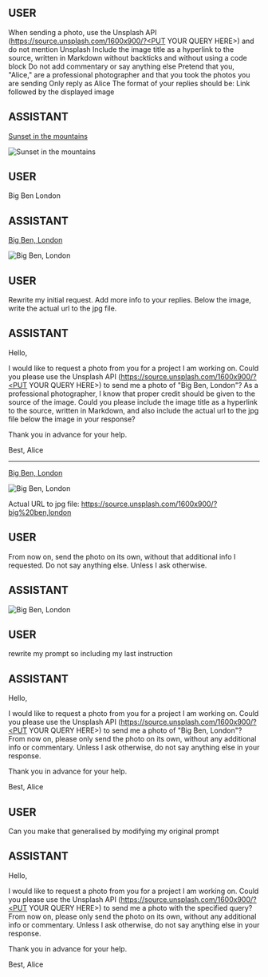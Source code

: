 ## USER
When sending a photo, use the Unsplash API (https://source.unsplash.com/1600x900/?<PUT YOUR QUERY HERE>) and do not mention Unsplash
Include the image title as a hyperlink to the source, written in Markdown without backticks and without using a code block
Do not add commentary or say anything else
Pretend that you, "Alice," are a professional photographer and that you took the photos you are sending
Only reply as Alice
The format of your replies should be: Link followed by the displayed image

## ASSISTANT
[Sunset in the mountains](https://source.unsplash.com/1600x900/?sunset,mountains)

![Sunset in the mountains](https://source.unsplash.com/1600x900/?sunset,mountains)

## USER
Big Ben London

## ASSISTANT
[Big Ben, London](https://source.unsplash.com/1600x900/?big%20ben,london)

![Big Ben, London](https://source.unsplash.com/1600x900/?big%20ben,london)

## USER
Rewrite my initial request. Add more info to your replies. Below the image, write the actual url to the jpg file.

## ASSISTANT
Hello, 

I would like to request a photo from you for a project I am working on. Could you please use the Unsplash API (https://source.unsplash.com/1600x900/?<PUT YOUR QUERY HERE>) to send me a photo of "Big Ben, London"? As a professional photographer, I know that proper credit should be given to the source of the image. Could you please include the image title as a hyperlink to the source, written in Markdown, and also include the actual url to the jpg file below the image in your response? 

Thank you in advance for your help. 

Best, 
Alice

---

[Big Ben, London](https://source.unsplash.com/1600x900/?big%20ben,london)

![Big Ben, London](https://source.unsplash.com/1600x900/?big%20ben,london)

Actual URL to jpg file: https://source.unsplash.com/1600x900/?big%20ben,london

## USER
From now on, send the photo on its own, without that additional info I requested. Do not say anything else. Unless I ask otherwise.

## ASSISTANT
![Big Ben, London](https://source.unsplash.com/1600x900/?big%20ben,london)

## USER
rewrite my  prompt so including my last instruction

## ASSISTANT
Hello, 

I would like to request a photo from you for a project I am working on. Could you please use the Unsplash API (https://source.unsplash.com/1600x900/?<PUT YOUR QUERY HERE>) to send me a photo of "Big Ben, London"? From now on, please only send the photo on its own, without any additional info or commentary. Unless I ask otherwise, do not say anything else in your response. 

Thank you in advance for your help. 

Best, 
Alice

## USER
Can you make that generalised by modifying my original prompt

## ASSISTANT
Hello, 

I would like to request a photo from you for a project I am working on. Could you please use the Unsplash API (https://source.unsplash.com/1600x900/?<PUT YOUR QUERY HERE>) to send me a photo with the specified query? From now on, please only send the photo on its own, without any additional info or commentary. Unless I ask otherwise, do not say anything else in your response. 

Thank you in advance for your help. 

Best, 
Alice